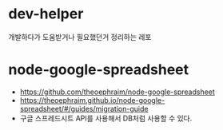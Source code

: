 # dev-helper
개발하다가 도움받거나 필요했던거 정리하는 레포

# node-google-spreadsheet
- https://github.com/theoephraim/node-google-spreadsheet
- https://theoephraim.github.io/node-google-spreadsheet/#/guides/migration-guide
- 구글 스프레드시트 API를 사용해서 DB처럼 사용할 수 있다.
